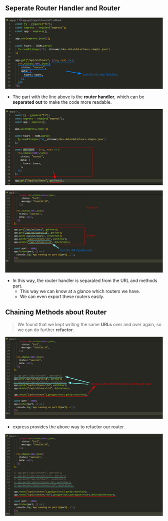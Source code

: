 ## **Seperate Router Handler and Router**

![Alt analyze](pic/bandicam%202022-10-16%2010-03-00-535.jpg)

- The part with the line above is the **router handler**, which can be **separated out** to make the code more readable.

![Alt first refactor](pic/bandicam%202022-10-16%2010-04-47-220.jpg)

![Alt seperate all functions and routers](pic/bandicam%202022-10-16%2010-13-54-503.jpg)

- In this way, the router handler is separated from the URL and methods part.
  - This way we can know at a glance which routers we have.
  - We can even export these routers easily.

## **Chaining Methods about Router**

> We found that we kept writing the same **URLs** over and over again, so we can do further **refactor**.

![Alt chaining router](pic/bandicam%202022-10-16%2010-17-53-522.jpg)

- express provides the above way to refactor our router.

![Alt chaning all routers](pic/bandicam%202022-10-16%2010-19-41-870.jpg)
